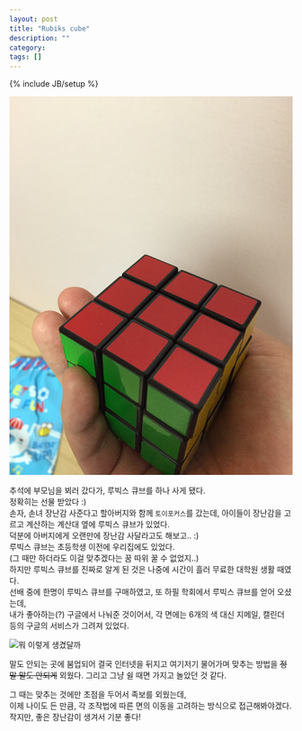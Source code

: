 ```yaml
---
layout: post
title: "Rubiks cube"
description: ""
category:
tags: []
---
```

{% include JB/setup %}

![Rubiks](/assets/IMG_2127.jpg)  

추석에 부모님을 뵈러 갔다가, 루빅스 큐브를 하나 사게 됐다.  
정확히는 선물 받았다 :)  
손자, 손녀 장난감 사준다고 할아버지와 함께 `토이포커스`를 갔는데, 아이들이 장난감을 고르고 계산하는 계산대 옆에 루빅스 큐브가 있었다.  
덕분에 아버지에게 오랜만에 장난감 사달라고도 해보고.. :)  
루빅스 큐브는 초등학생 이전에 우리집에도 있었다.  
(그 때만 하더라도 이걸 맞추겠다는 꿈 따위 꿀 수 없었지..)  
하지만 루빅스 큐브를 진짜로 알게 된 것은 나중에 시간이 흘러
무료한 대학원 생활 때였다.  
선배 중에 한명이 루빅스 큐브를 구매하였고, 또 하필 학회에서 루빅스 큐브를 얻어 오셨는데,  
내가 좋아하는(?) 구글에서 나눠준 것이어서,
각 면에는 6개의 색 대신 지메일, 캘린더 등의 구글의 서비스가 그려져 있었다.

![뭐 이렇게 생겼달까](http://www.geeky-gadgets.com/wp-content/uploads/2010/02/google-rubiks-cube_1.jpg)

말도 안되는 곳에 붐업되어 결국 인터넷을 뒤지고 여기저기 물어가며
맞추는 방법을 ~~정말 말도 안되게~~ 외웠다. 그리고 그냥 쉴 때면
가지고 놀았던 것 같다.

그 때는 맞추는 것에만 초점을 두어서 족보를 외웠는데,  
이제 나이도 든 만큼, 각 조작법에 따른 면의 이동을 고려하는 방식으로 접근해봐야겠다.  
작지만, 좋은 장난감이 생겨서 기분 좋다!  
